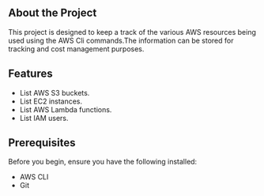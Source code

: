 ## About the Project
This project is designed to keep a track of the various AWS resources being used using the AWS Cli commands.The information can be stored for tracking and cost management purposes.



## Features

- List AWS S3 buckets.
- List EC2 instances.
- List AWS Lambda functions.
- List IAM users.

## Prerequisites

Before you begin, ensure you have the following installed:

- AWS CLI
- Git
